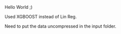 Hello World ;)

Used XGBOOST instead of Lin Reg.

Need to put the data uncompressed in the input folder.
